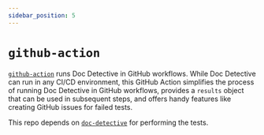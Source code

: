 ```yaml
---
sidebar_position: 5
---
```


# `github-action`

[`github-action`](https://github.com/doc-detective/github-action) runs Doc Detective in GitHub workflows. While Doc Detective can run in any CI/CD environment, this GitHub Action simplifies the process of running Doc Detective in GitHub workflows, provides a `results` object that can be used in subsequent steps, and offers handy features like creating GitHub issues for failed tests.

This repo depends on [`doc-detective`](doc-detective) for performing the tests.